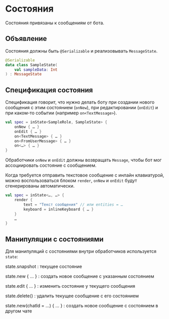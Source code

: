 # Состояния

Состояния привязаны к сообщениям от бота.

## Объявление

Состояния должны быть `@Serializable` и реализовывать `MessageState`.

```kotlin
@Serializable
data class SampleState(
    val sampleData: Int
) : MessageState
```

## Спецификация состояния

Спецификация говорит, что нужно делать боту при создании нового сообщения
с этим состоянием (`onNew`), при редактировании (`onEdit`)
и при каком-то событии (например `on<TextMessage>`).

```kotlin
val spec = inState<SampleRole, SampleState> {
    onNew { … }
    onEdit { … }
    on<TextMessage> { … }
    on<FromUserMessage> { … }
    on<…> { … }
}
```

Обработчики `onNew` и `onEdit` должны возвращать
`Message`, чтобы бот мог ассоциировать состояние с сообщением.

Когда требуется отправить текстовое сообщение с инлайн клавиатурой,
можно воспользоваться блоком `render`, 
`onNew` и `onEdit` будут сгенерированы автоматически.

```kotlin
val spec = inState<…, …> {
    render {
        text = "Текст сообщения" // или entities = …
        keyboard = inlineKeyboard { … }
    }
    …
}
```

## Манипуляции с состояниями

Для манипуляций с состояниями внутри обработчиков используется `state`:

state.snapshot
: текущее состояние

state.new { … }
: создать новое сообщение с указанным состоянием

state.edit { … }
: изменить состояние у текущего сообщения

state.delete()
: удалить текущее сообщение с его состоянием

state.new(chatId = …) { … }
: создать новое сообщение с состоянием в другом чате
